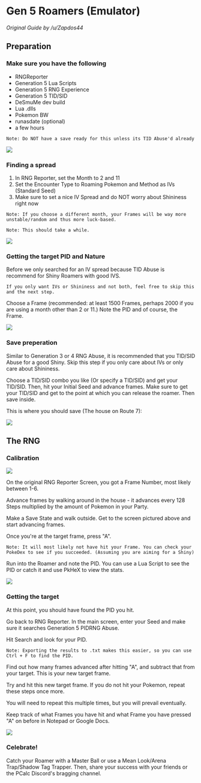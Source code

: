 # Gen 5 Roamers (Emulator)
_Original Guide by /u/Zapdos44_

## Preparation

### Make sure you have the following
- RNGReporter
- Generation 5 Lua Scripts
- Generation 5 RNG Experience
- Generation 5 TID/SID
- DeSmuMe dev build
- Lua .dlls
- Pokemon BW
- runasdate (optional)
- a few hours

```
Note: Do NOT have a save ready for this unless its TID Abuse'd already
```

![](https://i.imgur.com/kDti9qn.png?1)

### Finding a spread
1. In RNG Reporter, set the Month to 2 and 11
2. Set the Encounter Type to Roaming Pokemon and Method as IVs (Standard Seed)
3. Make sure to set a nice IV Spread and do NOT worry about Shininess right now

```
Note: If you choose a different month, your Frames will be way more unstable/random and thus more luck-based.
```

```
Note: This should take a while.
```

![](https://i.imgur.com/InQlEBM.png)

### Getting the target PID and Nature
Before we only searched for an IV spread because TID Abuse is recommend for Shiny Roamers with good IVS.

```
If you only want IVs or Shininess and not both, feel free to skip this and the next step.
```

Choose a Frame (recommended: at least 1500 Frames, perhaps 2000 if you are using a month other than 2 or 11.) Note the PID and of course, the Frame.

![](https://i.imgur.com/PWl8qrW.png)

### Save preperation
Similar to Generation 3 or 4 RNG Abuse, it is recommended that you TID/SID Abuse for a good Shiny. Skip this step if you only care about IVs or only care about Shininess.

Choose a TID/SID combo you like (Or specify a TID/SID) and get your TID/SID. Then, hit your Initial Seed and advance frames. Make sure to get your TID/SID and get to the point at which you can release the roamer. Then save inside.

This is where you should save (The house on Route 7):

![](https://i.snag.gy/6cQl9D.jpg)

## The RNG

### Calibration

![](https://i.imgur.com/EyQ5Erw.png?1)

On the original RNG Reporter Screen, you got a Frame Number, most likely between 1-6.

Advance frames by walking around in the house - it advances every 128 Steps multiplied by the amount of Pokemon in your Party.


Make a Save State and walk outside. Get to the screen pictured above and start advancing frames.

Once you're at the target frame, press "A".

```
Note: It will most likely not have hit your Frame. You can check your PokeDex to see if you succeeded. (Assuming you are aiming for a Shiny)
```

Run into the Roamer and note the PID. You can use a Lua Script to see the PID or catch it and use PkHeX to view the stats.

![](https://i.imgur.com/gKTHVxW.png)


### Getting the target

At this point, you should have found the PID you hit.

Go back to RNG Reporter.  In the main screen, enter your Seed and make sure it searches Generation 5 PIDRNG Abuse.

Hit Search and look for your PID.

```
Note: Exporting the results to .txt makes this easier, so you can use Ctrl + F to find the PID.
```

Find out how many frames advanced after hitting "A", and subtract that from your target. This is your new target frame.

Try and hit this new target frame.  If you do not hit your Pokemon, repeat these steps once more.

You will need to repeat this multiple times, but you will prevail eventually.

Keep track of what Frames you have hit and what Frame you have pressed "A" on before in Notepad or Google Docs.

![](https://i.imgur.com/WsjzEDQ.png)

### Celebrate!
Catch your Roamer with a Master Ball or use a Mean Look/Arena Trap/Shadow Tag Trapper. Then, share your success with your friends or the PCalc Discord's bragging channel.
